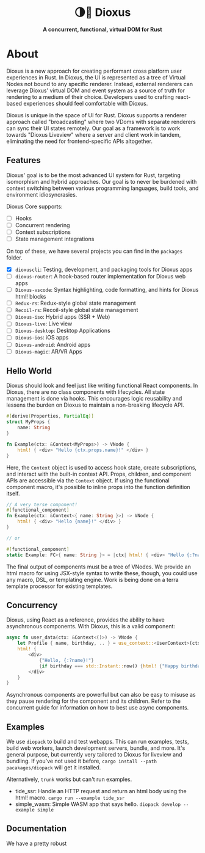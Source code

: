 <div align="center">
  <h1>🌗🚀 Dioxus</h1>
  <p>
    <strong>A concurrent, functional, virtual DOM for Rust</strong>
  </p>
</div>

# About

Dioxus is a new approach for creating performant cross platform user experiences in Rust. In Dioxus, the UI is represented as a tree of Virtual Nodes not bound to any specific renderer. Instead, external renderers can leverage Dioxus' virtual DOM and event system as a source of truth for rendering to a medium of their choice. Developers used to crafting react-based experiences should feel comfortable with Dioxus.

Dioxus is unique in the space of UI for Rust. Dioxus supports a renderer approach called "broadcasting" where two VDoms with separate renderers can sync their UI states remotely. Our goal as a framework is to work towards "Dioxus Liveview" where a server and client work in tandem, eliminating the need for frontend-specific APIs altogether.

## Features
Dioxus' goal is to be the most advanced UI system for Rust, targeting isomorphism and hybrid approaches. Our goal is to never be burdened with context switching between various programming languages, build tools, and environment idiosyncrasies. 

Dioxus Core supports:
- [ ] Hooks
- [ ] Concurrent rendering
- [ ] Context subscriptions
- [ ] State management integrations

On top of these, we have several projects you can find in the `packages` folder.
- [x] `dioxuscli`: Testing, development, and packaging tools for Dioxus apps
- [ ] `dioxus-router`: A hook-based router implementation for Dioxus web apps
- [ ] `Dioxus-vscode`: Syntax highlighting, code formatting, and hints for Dioxus html! blocks
- [ ] `Redux-rs`: Redux-style global state management
- [ ] `Recoil-rs`: Recoil-style global state management
- [ ] `Dioxus-iso`: Hybrid apps (SSR + Web)
- [ ] `Dioxus-live`: Live view
- [ ] `Dioxus-desktop`: Desktop Applications
- [ ] `Dioxus-ios`: iOS apps
- [ ] `Dioxus-android`: Android apps
- [ ] `Dioxus-magic`: AR/VR Apps

## Hello World
Dioxus should look and feel just like writing functional React components. In Dioxus, there are no class components with lifecycles. All state management is done via hooks. This encourages logic reusability and lessens the burden on Dioxus to maintain a non-breaking lifecycle API.

```rust
#[derive(Properties, PartialEq)]
struct MyProps {
    name: String
}

fn Example(ctx: &Context<MyProps>) -> VNode {
    html! { <div> "Hello {ctx.props.name}!" </div> }
}
```

Here, the `Context` object is used to access hook state, create subscriptions, and interact with the built-in context API. Props, children, and component APIs are accessible via the `Context` object. If using the functional component macro, it's possible to inline props into the function definition itself.

```rust
// A very terse component!
#[functional_component]
fn Example(ctx: &Context<{ name: String }>) -> VNode {
    html! { <div> "Hello {name}!" </div> }
}

// or

#[functional_component]
static Example: FC<{ name: String }> = |ctx| html! { <div> "Hello {:?name}!" </div> }; 
```

The final output of components must be a tree of VNodes. We provide an html macro for using JSX-style syntax to write these, though, you could use any macro, DSL, or templating engine. Work is being done on a terra template processor for existing templates.

## Concurrency

Dioxus, using React as a reference, provides the ability to have asynchronous components. With Dioxus, this is a valid component:

```rust
async fn user_data(ctx: &Context<()>) -> VNode {
    let Profile { name, birthday, .. } = use_context::<UserContext>(ctx).fetch_data().await;
    html! {
        <div>
            {"Hello, {:?name}!"}
            {if birthday === std::Instant::now() {html! {"Happy birthday!"}}}
        </div>
    }
}
```

Asynchronous components are powerful but can also be easy to misuse as they pause rendering for the component and its children. Refer to the concurrent guide for information on how to best use async components. 

## Examples
We use `diopack` to build and test webapps. This can run examples, tests, build web workers, launch development servers, bundle, and more. It's general purpose, but currently very tailored to Dioxus for liveview and bundling. If you've not used it before, `cargo install --path pacakages/diopack` will get it installed. 

Alternatively, `trunk` works but can't run examples.

- tide_ssr: Handle an HTTP request and return an html body using the html! macro. `cargo run --example tide_ssr`
- simple_wasm: Simple WASM app that says hello. `diopack develop --example simple`

## Documentation
We have a pretty robust 


